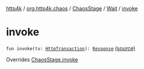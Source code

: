 [http4k](../../../index.md) / [org.http4k.chaos](../../index.md) / [ChaosStage](../index.md) / [Wait](index.md) / [invoke](./invoke.md)

# invoke

`fun invoke(tx: `[`HttpTransaction`](../../../org.http4k.core/-http-transaction/index.md)`): `[`Response`](../../../org.http4k.core/-response/index.md) [(source)](https://github.com/http4k/http4k/blob/master/http4k-testing-chaos/src/main/kotlin/org/http4k/chaos/ChaosStage.kt#L38)

Overrides [ChaosStage.invoke](../invoke.md)

